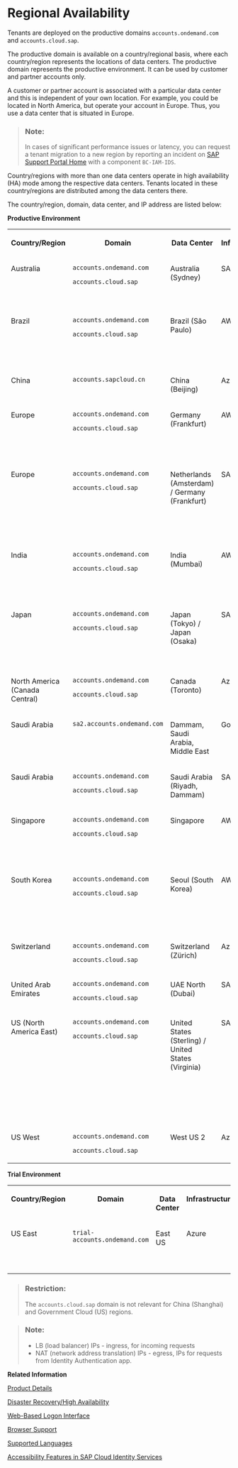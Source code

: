 <!-- loiobe600ca4258241789a3ab4adc05e4849 -->

# Regional Availability

Tenants are deployed on the productive domains `accounts.ondemand.com` and `accounts.cloud.sap`.



The productive domain is available on a country/regional basis, where each country/region represents the locations of data centers. The productive domain represents the productive environment. It can be used by customer and partner accounts only.

A customer or partner account is associated with a particular data center and this is independent of your own location. For example, you could be located in North America, but operate your account in Europe. Thus, you use a data center that is situated in Europe.

> ### Note:  
> In cases of significant performance issues or latency, you can request a tenant migration to a new region by reporting an incident on [SAP Support Portal Home](https://support.sap.com/en/index.html) with a component `BC-IAM-IDS`.

Country/regions with more than one data centers operate in high availability \(HA\) mode among the respective data centers. Tenants located in these country/regions are distributed among the data centers there.

The country/region, domain, data center, and IP address are listed below:

**Productive Environment**


<table>
<tr>
<th valign="top">

Country/Region

</th>
<th valign="top">

Domain

</th>
<th valign="top">

Data Center

</th>
<th valign="top">

Infrastructure

</th>
<th valign="top">

LB IPs

</th>
<th valign="top">

NAT IPs

</th>
<th valign="top">

First IP - Last IP

</th>
</tr>
<tr>
<td valign="top">

Australia

</td>
<td valign="top">

`accounts.ondemand.com`

`accounts.cloud.sap`

</td>
<td valign="top">

Australia \(Sydney\)

</td>
<td valign="top">

SAP / Azure

</td>
<td valign="top">

`157.133.168.73, 4.200.99.225`

</td>
<td valign="top">

`157.133.168.32/27, 130.214.240.32/27, 13.70.93.153/32`

</td>
<td valign="top">

`157.133.168.32-157.133.168.63, 130.214.240.32-130.214.240.63, 13.70.93.153-13.70.93.153`

</td>
</tr>
<tr>
<td valign="top">

Brazil

</td>
<td valign="top">

`accounts.ondemand.com`

`accounts.cloud.sap`

</td>
<td valign="top">

Brazil \(São Paulo\)

</td>
<td valign="top">

AWS

</td>
<td valign="top">

`54.232.33.83, 54.207.203.50, 54.207.116.12, 52.67.178.118, 54.207.2.140, 54.94.82.121`

</td>
<td valign="top">

`18.228.21.223/32, 54.94.238.246/32, 54.94.95.71/32, 18.231.202.16/32, 18.230.68.1/32, 54.232.108.119/32`

</td>
<td valign="top">

`18.228.21.223-18.228.21.223, 54.94.238.246-54.94.238.246, 54.94.95.71-54.94.95.71, 18.231.202.16, 18.230.68.1-18.230.68.1, 54.232.108.119-54.232.108.119`

</td>
</tr>
<tr>
<td valign="top">

China

</td>
<td valign="top">

`accounts.sapcloud.cn` 

</td>
<td valign="top">

China \(Beijing\)

</td>
<td valign="top">

Azure

</td>
<td valign="top">

`40.162.206.196 40.162.223.103`

</td>
<td valign="top">

`40.162.31.41/32, 143.64.218.112/32`

</td>
<td valign="top">

`40.162.31.41-40.162.31.41, 143.64.218.112-143.64.218.112`

</td>
</tr>
<tr>
<td valign="top">

Europe

</td>
<td valign="top">

`accounts.ondemand.com`

`accounts.cloud.sap`

</td>
<td valign="top">

Germany \(Frankfurt\)

</td>
<td valign="top">

AWS

</td>
<td valign="top">

`3.125.77.225, 3.126.218.72, 3.64.78.167, 3.78.87.109, 18.192.230.105, 3.126.8.63`

</td>
<td valign="top">

`35.159.253.27/32, 18.192.171.14/32, 63.176.37.171/32, 3.65.162.41/32, 18.193.241.90/32, 18.199.198.32/32`

</td>
<td valign="top">

`35.159.253.27-35.159.253.27, 18.192.171.14-18.192.171.14, 63.176.37.171-63.176.37.171, 3.65.162.41-3.65.162.41, 18.193.241.90-18.193.241.90, 18.199.198.32-18.199.198.32`

</td>
</tr>
<tr>
<td valign="top">

Europe

</td>
<td valign="top">

`accounts.ondemand.com`

`accounts.cloud.sap`

</td>
<td valign="top">

Netherlands \(Amsterdam\) / Germany \(Frankfurt\)

</td>
<td valign="top">

SAP

</td>
<td valign="top">

`155.56.128.137, 157.133.170.72, 130.214.144.214`

</td>
<td valign="top">

`157.133.160.32/27, 130.214.226.32/27, 157.133.170.32/27, 130.214.230.32/27, 130.214.228.32/27`

</td>
<td valign="top">

`157.133.160.32-157.133.160.63, 130.214.226.32-130.214.226.63, 157.133.170.32-157.133.170.63, 130.214.230.32-130.214.230.63, 130.214.228.32-130.214.228.63`

</td>
</tr>
<tr>
<td valign="top">

India

</td>
<td valign="top">

`accounts.ondemand.com`

`accounts.cloud.sap`

</td>
<td valign="top">

India \(Mumbai\)

</td>
<td valign="top">

AWS

</td>
<td valign="top">

`3.109.7.59, 52.66.148.12, 43.205.45.235, 3.6.178.171, 43.205.3.38, 3.6.141.120`

</td>
<td valign="top">

`3.108.210.169/32, 13.127.105.96/32, 13.232.175.70/32, 3.7.5.154/32, 43.205.169.10/32, 65.2.62.24/32`

</td>
<td valign="top">

`3.108.210.169-3.108.210.169, 13.127.105.96-13.127.105.96, 13.232.175.70- 13.232.175.70, 3.7.5.154-3.7.5.154, 43.205.169.10-43.205.169.10, 65.2.62.24-65.2.62.24`

</td>
</tr>
<tr>
<td valign="top">

Japan

</td>
<td valign="top">

`accounts.ondemand.com`

`accounts.cloud.sap`

</td>
<td valign="top">

Japan \(Tokyo\) / Japan \(Osaka\)

</td>
<td valign="top">

SAP

</td>
<td valign="top">

`157.133.182.83, 130.214.246.74`

</td>
<td valign="top">

`157.133.182.32/27, 130.214.244.32/27, 157.133.184.32/27, 130.214.246.32/27`

</td>
<td valign="top">

`157.133.182.32-157.133.182.63, 130.214.244.32-130.214.244.63, 157.133.184.32-157.133.184.63, 130.214.246.32-130.214.246.63`

</td>
</tr>
<tr>
<td valign="top">

North America \(Canada Central\)

</td>
<td valign="top">

`accounts.ondemand.com`

`accounts.cloud.sap`

</td>
<td valign="top">

Canada \(Toronto\)

</td>
<td valign="top">

Azure

</td>
<td valign="top">

`20.151.9.145, 20.43.19.31, 52.139.41.10`

</td>
<td valign="top">

`4.206.67.217/32, 4.205.230.84/32`

</td>
<td valign="top">

`4.206.67.217-4.206.67.217, 4.205.230.84-4.205.230.84`

</td>
</tr>
<tr>
<td valign="top">

Saudi Arabia

</td>
<td valign="top">

`sa2.accounts.ondemand.com` 

</td>
<td valign="top">

Dammam, Saudi Arabia, Middle East

</td>
<td valign="top">

Google Cloud

</td>
<td valign="top">

`34.166.65.197, 34.166.56.10`

</td>
<td valign="top">

`34.166.19.58/32, 34.166.58.219/32, 34.166.53.185/32, 34.166.10.70/32`

</td>
<td valign="top">

`34.166.19.58-34.166.19.58, 34.166.58.219-34.166.58.219, 34.166.53.185-34.166.53.185, 34.166.10.70-34.166.10.70`

</td>
</tr>
<tr>
<td valign="top">

Saudi Arabia

</td>
<td valign="top">

`accounts.ondemand.com`

`accounts.cloud.sap`

</td>
<td valign="top">

Saudi Arabia \(Riyadh, Dammam\)

</td>
<td valign="top">

SAP

</td>
<td valign="top">

`130.214.222.99, 130.214.248.94`

</td>
<td valign="top">

`130.214.222.32/27, 130.214.248.32/27`

</td>
<td valign="top">

`130.214.222.32-130.214.222.63, 130.214.248.32-130.214.248.63`

</td>
</tr>
<tr>
<td valign="top">

Singapore

</td>
<td valign="top">

`accounts.ondemand.com`

`accounts.cloud.sap`

</td>
<td valign="top">

Singapore

</td>
<td valign="top">

AWS

</td>
<td valign="top">

`18.138.93.141, 13.251.80.194, 52.221.66.111, 13.215.237.53, 13.251.19.109, 3.0.227.4`

</td>
<td valign="top">

`54.254.59.23/32, 52.76.191.74/32, 47.129.67.102/32, 18.140.41.153/32, 47.129.16.236/32, 13.213.203.26/32`

</td>
<td valign="top">

`54.254.59.23-54.254.59.23, 52.76.191.74-52.76.191.74, 47.129.67.102-47.129.67.102, 18.140.41.153-18.140.41.153, 47.129.16.236-47.129.16.236, 13.213.203.26-13.213.203.26`

</td>
</tr>
<tr>
<td valign="top">

South Korea

</td>
<td valign="top">

`accounts.ondemand.com`

`accounts.cloud.sap`

</td>
<td valign="top">

Seoul \(South Korea\)

</td>
<td valign="top">

AWS

</td>
<td valign="top">

`3.34.214.12, 52.78.91.176, 15.164.154.86, 3.35.109.127, 3.37.25.236, 15.164.195.144`

</td>
<td valign="top">

`3.39.112.56/32, 54.180.170.146/32, 3.38.127.188/32, 43.202.135.25/32, 3.36.27.20/32, 52.79.160.50/32`

</td>
<td valign="top">

`3.39.112.56-3.39.112.56, 54.180.170.146-54.180.170.146, 3.38.127.188-3.38.127.188, 43.202.135.25-43.202.135.25, 3.36.27.20-3.36.27.20, 52.79.160.50-52.79.160.50`

</td>
</tr>
<tr>
<td valign="top">

Switzerland

</td>
<td valign="top">

`accounts.ondemand.com`

`accounts.cloud.sap`

</td>
<td valign="top">

Switzerland \(Zürich\)

</td>
<td valign="top">

Azure

</td>
<td valign="top">

`20.250.104.188, 20.250.104.193`

</td>
<td valign="top">

`172.161.63.46/32, 172.161.59.62/32`

</td>
<td valign="top">

`172.161.63.46-172.161.63.46,`

</td>
</tr>
<tr>
<td valign="top">

United Arab Emirates

</td>
<td valign="top">

`accounts.ondemand.com`

`accounts.cloud.sap`

</td>
<td valign="top">

UAE North \(Dubai\)

</td>
<td valign="top">

SAP

</td>
<td valign="top">

`130.214.250.103, 130.214.250.118`

</td>
<td valign="top">

`130.214.80.0/26, 130.214.250.32/27`

</td>
<td valign="top">

`130.214.80.0-130.214.80.63, 130.214.250.32-130.214.250.63`

</td>
</tr>
<tr>
<td valign="top">

US \(North America East\)

</td>
<td valign="top">

`accounts.ondemand.com`

`accounts.cloud.sap`

</td>
<td valign="top">

United States \(Sterling\) / United States \(Virginia\)

</td>
<td valign="top">

SAP / AWS

</td>
<td valign="top">

`157.133.166.69, 3.92.131.87, 52.200.183.196, 35.168.205.166` 

</td>
<td valign="top">

`157.133.166.32/27, 130.214.234.32/27, 157.133.176.32/27, 52.44.60.92/32, 54.211.101.173/32, 54.225.47.27/32`

</td>
<td valign="top">

`157.133.166.32-157.133.166.63, 130.214.234.32-130.214.234.63, 157.133.176.32-157.133.176.63, 52.44.60.92-52.44.60.92,54.211.101.173-54.211.101.173, 54.225.47.27-54.225.47.27```

</td>
</tr>
<tr>
<td valign="top">

US West

</td>
<td valign="top">

`accounts.ondemand.com`

`accounts.cloud.sap`

</td>
<td valign="top">

West US 2

</td>
<td valign="top">

Azure

</td>
<td valign="top">

`52.143.72.52, 40.91.81.47`

</td>
<td valign="top">

`4.246.74.117/32, 13.66.186.117/32`

</td>
<td valign="top">

`4.246.74.117-4.246.74.117, 13.66.186.117-13.66.186.117/32`

</td>
</tr>
</table>

**Trial Environment**


<table>
<tr>
<th valign="top">

Country/Region

</th>
<th valign="top">

Domain

</th>
<th valign="top">

Data Center

</th>
<th valign="top">

Infrastructure

</th>
<th valign="top">

LB IPs

</th>
<th valign="top">

NAT IPs

</th>
<th valign="top">

First IP - Last IP

</th>
</tr>
<tr>
<td valign="top">

US East

</td>
<td valign="top">

`trial-accounts.ondemand.com` 

</td>
<td valign="top">

East US

</td>
<td valign="top">

Azure

</td>
<td valign="top">

`20.62.179.159, 20.62.181.214, 20.62.180.136`

</td>
<td valign="top">

`172.171.209.145/32, 172.190.167.36/32`

</td>
<td valign="top">

172.171.209.145-172.171.209.145, 172.190.167.36-172.190.167.36

</td>
</tr>
</table>

> ### Restriction:  
> The `accounts.cloud.sap` domain is not relevant for China \(Shanghai\) and Government Cloud \(US\) regions.

> ### Note:  
> -   LB \(load balancer\) IPs - ingress, for incoming requests
> -   NAT \(network address translation\) IPs - egress, IPs for requests from Identity Authentication app.

**Related Information**  


[Product Details](product-details-4d404b1.md)

[Disaster Recovery/High Availability](disaster-recovery-high-availability-2c1a055.md "Disaster recovery (DR) and high availability (HA) are based on the capabilities of the underlying infrastructure.")

[Web-Based Logon Interface](web-based-logon-interface-8e40afc.md "Service providers that delegate authentication to Identity Authentication can use two types of visualization of the web-based user interfaces for the logon pages of their applications.")

[Browser Support](browser-support-0741076.md "Information on the supported browser version for the administration console, and the end user screens of SAP Cloud Identity Services.")

[Supported Languages](supported-languages-0ea634d.md "Information on the supported languages for the administration console, and the end user screens of Identity Authentication.")

[Accessibility Features in SAP Cloud Identity Services](accessibility-features-in-sap-cloud-identity-services-c7b544b.md "To optimize your experience of SAP Cloud Identity Services, SAP Cloud Identity Services tools provide features and settings that help you use the software efficiently.")

